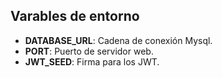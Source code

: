 
## Varables de entorno
- **DATABASE_URL**: Cadena de conexión Mysql.
- **PORT**: Puerto de servidor web.
- **JWT_SEED**: Firma para los JWT.